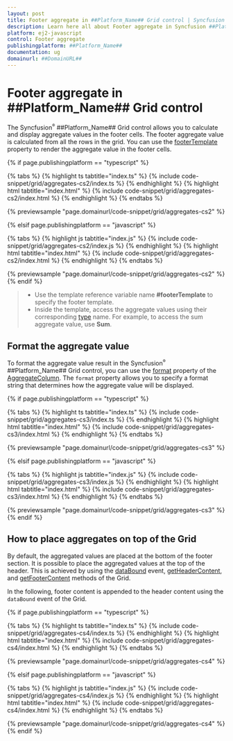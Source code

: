 ```yaml
---
layout: post
title: Footer aggregate in ##Platform_Name## Grid control | Syncfusion
description: Learn here all about Footer aggregate in Syncfusion ##Platform_Name## Grid control of Syncfusion Essential JS 2 and more.
platform: ej2-javascript
control: Footer aggregate 
publishingplatform: ##Platform_Name##
documentation: ug
domainurl: ##DomainURL##
---
```


# Footer aggregate in ##Platform_Name## Grid control

The Syncfusion<sup style="font-size:70%">&reg;</sup> ##Platform_Name## Grid control allows you to calculate and display aggregate values in the footer cells. The footer aggregate value is calculated from all the rows in the grid. You can use the [footerTemplate](../../api/grid/aggregateColumn/#footertemplate) property to render the aggregate value in the footer cells.

{% if page.publishingplatform == "typescript" %}

 {% tabs %}
{% highlight ts tabtitle="index.ts" %}
{% include code-snippet/grid/aggregates-cs2/index.ts %}
{% endhighlight %}
{% highlight html tabtitle="index.html" %}
{% include code-snippet/grid/aggregates-cs2/index.html %}
{% endhighlight %}
{% endtabs %}
        
{% previewsample "page.domainurl/code-snippet/grid/aggregates-cs2" %}

{% elsif page.publishingplatform == "javascript" %}

{% tabs %}
{% highlight js tabtitle="index.js" %}
{% include code-snippet/grid/aggregates-cs2/index.js %}
{% endhighlight %}
{% highlight html tabtitle="index.html" %}
{% include code-snippet/grid/aggregates-cs2/index.html %}
{% endhighlight %}
{% endtabs %}

{% previewsample "page.domainurl/code-snippet/grid/aggregates-cs2" %}
{% endif %}

> * Use the template reference variable name **#footerTemplate** to specify the footer template.
> * Inside the template, access the aggregate values using their corresponding [type](../../api/grid/aggregateColumn/#type) name. For example, to access the sum aggregate value, use **Sum**.

## Format the aggregate value

To format the aggregate value result in the Syncfusion<sup style="font-size:70%">&reg;</sup> ##Platform_Name## Grid control, you can use the [format](../../api/grid/aggregateColumn/#format) property of the [AggregateColumn](../../api/grid/aggregateColumn/). The `format` property allows you to specify a format string that determines how the aggregate value will be displayed.

{% if page.publishingplatform == "typescript" %}

 {% tabs %}
{% highlight ts tabtitle="index.ts" %}
{% include code-snippet/grid/aggregates-cs3/index.ts %}
{% endhighlight %}
{% highlight html tabtitle="index.html" %}
{% include code-snippet/grid/aggregates-cs3/index.html %}
{% endhighlight %}
{% endtabs %}
        
{% previewsample "page.domainurl/code-snippet/grid/aggregates-cs3" %}

{% elsif page.publishingplatform == "javascript" %}

{% tabs %}
{% highlight js tabtitle="index.js" %}
{% include code-snippet/grid/aggregates-cs3/index.js %}
{% endhighlight %}
{% highlight html tabtitle="index.html" %}
{% include code-snippet/grid/aggregates-cs3/index.html %}
{% endhighlight %}
{% endtabs %}

{% previewsample "page.domainurl/code-snippet/grid/aggregates-cs3" %}
{% endif %}

## How to place aggregates on top of the Grid

By default, the aggregated values are placed at the bottom of the footer section. It is possible to place the aggregated values at the top of the header. This is achieved by using the [dataBound](../../api/grid/#databound) event, [getHeaderContent](../../api/grid/#getheadercontent), and [getFooterContent](../../api/grid/#getfootercontent) methods of the Grid.

In the following, footer content is appended to the header content using the `dataBound` event of the Grid.

{% if page.publishingplatform == "typescript" %}

 {% tabs %}
{% highlight ts tabtitle="index.ts" %}
{% include code-snippet/grid/aggregates-cs4/index.ts %}
{% endhighlight %}
{% highlight html tabtitle="index.html" %}
{% include code-snippet/grid/aggregates-cs4/index.html %}
{% endhighlight %}
{% endtabs %}
        
{% previewsample "page.domainurl/code-snippet/grid/aggregates-cs4" %}

{% elsif page.publishingplatform == "javascript" %}

{% tabs %}
{% highlight js tabtitle="index.js" %}
{% include code-snippet/grid/aggregates-cs4/index.js %}
{% endhighlight %}
{% highlight html tabtitle="index.html" %}
{% include code-snippet/grid/aggregates-cs4/index.html %}
{% endhighlight %}
{% endtabs %}

{% previewsample "page.domainurl/code-snippet/grid/aggregates-cs4" %}
{% endif %}